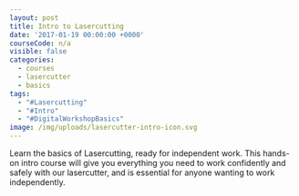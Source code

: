 ```yaml
---
layout: post
title: Intro to Lasercutting
date: '2017-01-19 00:00:00 +0000'
courseCode: n/a
visible: false
categories:
  - courses
  - lasercutter
  - basics
tags:
  - "#Lasercutting"
  - "#Intro"
  - "#DigitalWorkshopBasics"
image: /img/uploads/lasercutter-intro-icon.svg
---
```


Learn the basics of Lasercutting, ready for independent work. This hands-on intro course will give you everything you need to work confidently and safely with our lasercutter, and is essential for anyone wanting to work independently.
